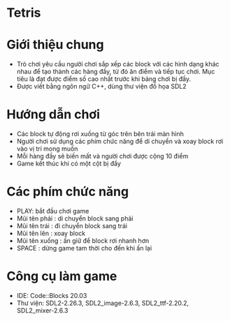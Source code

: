 # Tetris
# Giới thiệu chung
- Trò chơi yêu cầu người chơi sắp xếp các block với các hình dạng khác nhau để tạo thành các hàng đầy, từ đó ăn điểm và tiếp tục chơi. Mục tiêu là đạt được điểm số cao nhất trước khi bảng chơi bị đầy.
- Được viết bằng ngôn ngữ C++, dùng thư viện đồ họa SDL2
# Hướng dẫn chơi
- Các block tự động rơi xuống từ góc trên bên trái màn hình
- Người chơi sử dụng các phím chức năng để di chuyển và xoay block rơi vào vị trí mong muốn
- Mỗi hàng đầy sẽ biến mất và người chơi được cộng 10 điểm
- Game kết thúc khi có một cột bị đầy
# Các phím chức năng
- PLAY: bắt đầu chơi game
- Mũi tên phải : di chuyển block sang phải
- Mũi tên trái : đi chuyển block sang trái
- Mũi tên lên : xoay block
- Mũi tên xuống : ấn giữ để block rơi nhanh hơn
- SPACE : dừng game tam thời cho đến khi ấn lại
# Công cụ làm game
- IDE: Code::Blocks 20.03
- Thư viện: SDL2-2.26.3, SDL2_image-2.6.3, SDL2_ttf-2.20.2, SDL2_mixer-2.6.3
